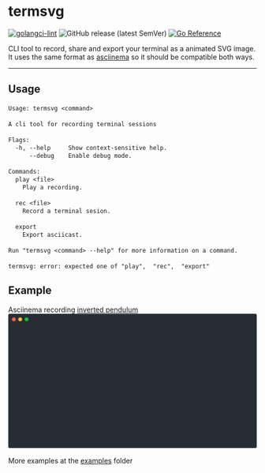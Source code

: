 # termsvg

[![golangci-lint](https://github.com/MrMarble/termsvg/actions/workflows/golangci-lint.yml/badge.svg)](https://github.com/MrMarble/termsvg/actions/workflows/golangci-lint.yml)
![GitHub release (latest SemVer)](https://img.shields.io/github/v/release/mrmarble/termsvg)
[![Go Reference](https://pkg.go.dev/badge/github.com/mrmarble/termsvg.svg)](https://pkg.go.dev/github.com/mrmarble/termsvg)

CLI tool to record, share and export your terminal as a animated SVG image.
It uses the same format as [asciinema](https://asciinema.org) so it should be compatible both ways.

---
## Usage

```
Usage: termsvg <command>

A cli tool for recording terminal sessions

Flags:
  -h, --help     Show context-sensitive help.
      --debug    Enable debug mode.

Commands:
  play <file>
    Play a recording.

  rec <file>
    Record a terminal sesion.

  export
    Export asciicast.

Run "termsvg <command> --help" for more information on a command.

termsvg: error: expected one of "play",  "rec",  "export"
```

## Example

Asciinema recording [inverted pendulum ](https://asciinema.org/a/444816)
![inverted pendulum](examples/444816.svg)

More examples at the [examples](examples) folder
